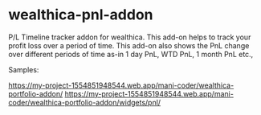 # wealthica-pnl-addon
P/L Timeline tracker addon for wealthica. This add-on helps to track your profit loss over a period of time. This add-on also shows the PnL change over different periods of time as-in 1 day PnL, WTD PnL, 1 month PnL etc.,

Samples:

https://my-project-1554851948544.web.app/mani-coder/wealthica-portfolio-addon/
https://my-project-1554851948544.web.app/mani-coder/wealthica-portfolio-addon/widgets/pnl/
